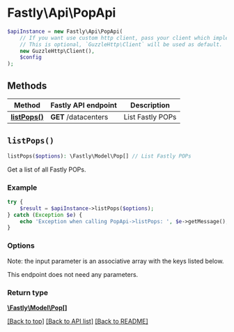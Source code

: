 # Fastly\Api\PopApi


```php
$apiInstance = new Fastly\Api\PopApi(
    // If you want use custom http client, pass your client which implements `GuzzleHttp\ClientInterface`.
    // This is optional, `GuzzleHttp\Client` will be used as default.
    new GuzzleHttp\Client(),
    $config
);
```

## Methods

Method | Fastly API endpoint | Description
------------- | ------------- | -------------
[**listPops()**](PopApi.md#listPops) | **GET** /datacenters | List Fastly POPs


## `listPops()`

```php
listPops($options): \Fastly\Model\Pop[] // List Fastly POPs
```

Get a list of all Fastly POPs.

### Example
```php
try {
    $result = $apiInstance->listPops($options);
} catch (Exception $e) {
    echo 'Exception when calling PopApi->listPops: ', $e->getMessage(), PHP_EOL;
}
```

### Options

Note: the input parameter is an associative array with the keys listed below.

This endpoint does not need any parameters.

### Return type

[**\Fastly\Model\Pop[]**](../Model/Pop.md)

[[Back to top]](#) [[Back to API list]](../../README.md#endpoints)
[[Back to README]](../../README.md)

